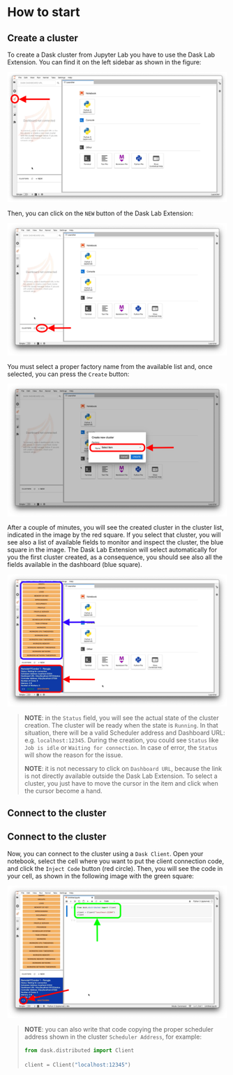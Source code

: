 <!--
 Copyright 2021 dciangot
 
 Licensed under the Apache License, Version 2.0 (the "License");
 you may not use this file except in compliance with the License.
 You may obtain a copy of the License at
 
     http://www.apache.org/licenses/LICENSE-2.0
 
 Unless required by applicable law or agreed to in writing, software
 distributed under the License is distributed on an "AS IS" BASIS,
 WITHOUT WARRANTIES OR CONDITIONS OF ANY KIND, either express or implied.
 See the License for the specific language governing permissions and
 limitations under the License.
-->

# How to start

## Create a cluster

To create a Dask cluster from Jupyter Lab you have to use the Dask Lab Extension.
You can find it on the left sidebar as shown in the figure:

![dask labextension](imgs/dask_init_labextension.png)

Then, you can click on the `NEW` button of the Dask Lab Extension:

![dask new](imgs/dask_init_new.png)

You must select a proper factory name from the available list and, once selected,
you can press the `Create` button:

![dask select](imgs/dask_init_select.png)

After a couple of minutes, you will see the created cluster in the cluster list,
indicated in the image by the red square. If you select that cluster, you will see
also a list of available fields to monitor and inspect the cluster, the blue square
in the image. The Dask Lab Extension will select automatically for you the first
cluster created, as a consequence, you should see also all the fields available in
the dashboard (blue square).

![dask cluster created](imgs/dask_init_created.png)

> **NOTE**: in the `Status` field, you will see the actual state of the
> cluster creation. The cluster will be ready when the state is `Running`.
> In that situation, there will be a valid Scheduler address and Dashboard URL:
> e.g. `localhost:12345`. During the creation, you could see `Status` like `Job is idle`
> or `Waiting for connection`. In case of error, the `Status` will show the
> reason for the issue.
>
> **NOTE**: it is not necessary to click on `Dashboard URL`, because the link
> is not directly available outside the Dask Lab Extension. To select a cluster,
> you just have to move the cursor in the item and click when the cursor become a
> hand.

## Connect to the cluster

## Connect to the cluster

Now, you can connect to the cluster using a `Dask Client`. Open your notebook,
select the cell where you want to put the client connection code, and click
the `Inject Code` button (red circle). Then, you will see the code in your cell,
as shown in the following image with the green square:

![dask cluster connect](imgs/dask_client_code.png)

> **NOTE**: you can also write that code copying the proper scheduler address
> shown in the cluster `Scheduler Address`, for example:
> 
> ```python
> from dask.distributed import Client
> 
> client = Client("localhost:12345")
> ```
